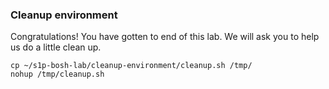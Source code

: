 ### Cleanup environment

Congratulations! You have gotten to end of this lab. We will ask you to help us do a little clean up.  

```
cp ~/s1p-bosh-lab/cleanup-environment/cleanup.sh /tmp/
nohup /tmp/cleanup.sh
```
